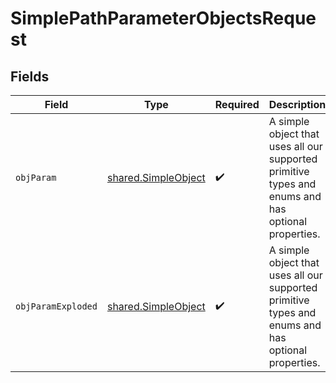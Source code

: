 # SimplePathParameterObjectsRequest


## Fields

| Field                                                                                              | Type                                                                                               | Required                                                                                           | Description                                                                                        |
| -------------------------------------------------------------------------------------------------- | -------------------------------------------------------------------------------------------------- | -------------------------------------------------------------------------------------------------- | -------------------------------------------------------------------------------------------------- |
| `objParam`                                                                                         | [shared.SimpleObject](../../models/shared/simpleobject.md)                                         | :heavy_check_mark:                                                                                 | A simple object that uses all our supported primitive types and enums and has optional properties. |
| `objParamExploded`                                                                                 | [shared.SimpleObject](../../models/shared/simpleobject.md)                                         | :heavy_check_mark:                                                                                 | A simple object that uses all our supported primitive types and enums and has optional properties. |